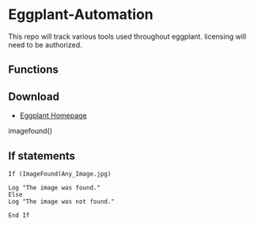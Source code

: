 # Eggplant-Automation
This repo will track various tools used throughout eggplant. licensing will need to be authorized.

## Functions

## Download 
 - [Eggplant Homepage](https://www.eggplantsoftware.com/eggplant-functional-downloads)
 


imagefound()

## If statements
```
If (ImageFound(Any_Image.jpg)

Log "The image was found."
Else
Log "The image was not found."

End If
```
